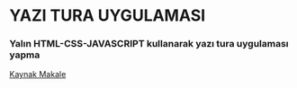 # YAZI TURA UYGULAMASI

### Yalın HTML-CSS-JAVASCRIPT kullanarak yazı tura uygulaması yapma

[Kaynak Makale](https://dev.to/shantanu_jana/coin-toss-game-using-javascript-css-1cf0)
